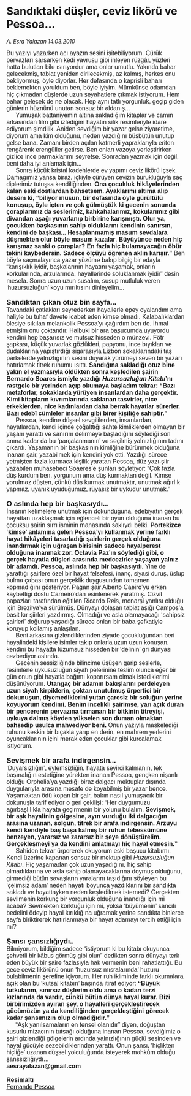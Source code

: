 # Sandıktaki düşler, ceviz likörü ve Pessoa...

*A. Esra Yalazan 14.03.2010*

<div class="yazi"><p class="MsoNormal" style="MARGIN: 0cm 28.15pt 0pt 0cm"><span style="FONT-FAMILY: 'Times New Roman','serif'; mso-bidi-font-size: 12.0pt"><font size="3"><font face="Arial">Bu yazıyı yazarken acı ayazın sesini işitebiliyorum. Çürük pervazları sarsarken kedi yavrusu gibi inleyen rüzgâr, yüzleri hatta bulutları bile ısırıyordur ama onlar umutlu. Yakında bahar gelecekmiş, tabiat yeniden dirilecekmiş, az kalmış, herkes onu bekliyormuş, öyle diyorlar. Her defasında o kaprisli baharı beklemekten yoruldum ben, böyle iyiyim. Mümkünse odamdan hiç çıkmadan düşlerde uzun seyahatlere çıkmak istiyorum. Hem bahar gelecek de ne olacak. Hep aynı tatlı yorgunluk, geçip giden günlerin hüznünü unutan sonsuz bir aldanış...<?xml:namespace prefix = o ns = "urn:schemas-microsoft-com:office:office" /><o:p></o:p></font></font></span></p>
<p class="MsoNormal" style="MARGIN: 0cm 28.15pt 0pt 0cm; TEXT-INDENT: 18pt"><span style="FONT-FAMILY: 'Times New Roman','serif'; mso-bidi-font-size: 12.0pt"><font size="3"><font face="Arial">Yumuşak battaniyemin altına sakladığım kitaplar ve camın arkasından film gibi izlediğim hayatın silik resimleriyle idare ediyorum şimdilik. Aniden sevdiğim bir yazar gelse ziyaretime, diyorum ama kim olduğunu, neden yazdığını büsbütün unutup gelse bana. Zamanı birden açılan katmerli yapraklarıyla eriten rengârenk erengüller getirse. Ben onları vazoya yerleştirirken gizlice ince parmaklarımı seyretse. Sonradan yazmak için değil, beni daha iyi anlamak için...<o:p></o:p></font></font></span></p>
<p class="MsoNormal" style="MARGIN: 0cm 28.15pt 0pt 0cm; TEXT-INDENT: 18pt"><span style="FONT-FAMILY: 'Times New Roman','serif'; mso-bidi-font-size: 12.0pt"><font size="3"><font face="Arial">Sonra küçük kristal kadehlerde ev yapımı ceviz likörü içsek. Damağımız yansa biraz, içkiyle çürüyen cevizin burukluğuyla saç diplerimiz tutuşsa kendiliğinden. <b style="mso-bidi-font-weight: normal">Ona çocukluk hikâyelerinden kalan eski dostlardan bahsetsem. Ayaklarımı altıma alıp desem ki, “biliyor musun, bir defasında öyle gürültülü konuşup, öyle içten ve çok gülmüştük ki gecenin sonunda çoraplarımız da seslerimiz, kahkahalarımız, kokularımız gibi divandan aşağı yuvarlanıp birbirine karışmıştı. Olur ya, çocukken başkasının sahip olduklarını kendinin sanırsın, kendini de başkası... Hesaplanmamış masum sevdalara düşmekten olur böyle masum kazalar</b>. <b style="mso-bidi-font-weight: normal">Büyüyünce neden hiç karışmaz sanki o çoraplar? En fazla hiç bulamayacağın öbür tekini kaybedersin. Sadece ölçüyü öğrenen aklın karışır.”</b> Ben böyle saçmalayınca yazar yüzüme bakıp bilgiç bir edayla “karışıklık iyidir, başkalarının hayatını yaşamak, onların korkularında, arzularında, hayallerinde soluklanmak iyidir” desin mesela. Sonra uzun uzun susalım, susup mutluluk veren ‘huzursuzluğun’ koyu mırıltısını dinleyelim...<o:p></o:p></font></font></span></p>
<p class="MsoNormal" style="MARGIN: 0cm 28.15pt 0pt 0cm; TEXT-INDENT: 18pt"><span style="FONT-FAMILY: 'Times New Roman','serif'; mso-bidi-font-size: 12.0pt"><o:p><font face="Arial" size="3"> </font></o:p></span></p>
<p class="MsoNormal" style="MARGIN: 0cm 28.15pt 0pt 0cm"><b style="mso-bidi-font-weight: normal"><span style="FONT-SIZE: 14pt; FONT-FAMILY: 'Times New Roman','serif'"><font face="Arial">Sandıktan çıkan otuz bin sayfa...<o:p></o:p></font></span></b></p>
<p class="MsoNormal" style="MARGIN: 0cm 28.15pt 0pt 0cm"><span style="FONT-FAMILY: 'Times New Roman','serif'; mso-bidi-font-size: 12.0pt"><font size="3"><font face="Arial">Tavandaki çatlakları seyrederken hayallerle epey oyalandım ama haliyle bu tuhaf davete icabet eden kimse olmadı. Kalabalıklardan ölesiye sıkılan melankolik Pessoa’yı çağırdım ben de. İhmal etmişim onu çoktandır. Halbuki bir ara başucumda uyuyordu kendini hep başarısız ve mutsuz hisseden o münzevi. Fötr şapkası, küçük yuvarlak gözlükleri, papyonu, ince bıyıkları ve dudaklarına yapıştırdığı sigarasıyla Lizbon sokaklarındaki taş parkelerde yalnızlığının sesini duyarak yürümeyi seven bir yazarı hatırlamak titrek ruhumu ısıttı. <b style="mso-bidi-font-weight: normal">Sandığına sakladığı otuz bine yakın el yazmasıyla öldükten sonra keşfedilen şairin Bernardo Soares ismiyle yazdığı <i style="mso-bidi-font-style: normal">Huzursuzluğun Kitabı</i>’nı rastgele bir yerinden açıp okumaya başladım tekrar: “Bazı metaforlar, sokaklarda yürüyen insanlardan daha gerçektir. Kimi kitapların kıvrımlarında saklanan tasvirler, nice erkeklerden, nice kadınlardan daha berrak hayatlar sürerler. Bazı edebî cümleler insanlar gibi birer kişiliğe sahiptir.” <o:p></o:p></b></font></font></span></p>
<p class="MsoNormal" style="MARGIN: 0cm 28.15pt 0pt 0cm; TEXT-INDENT: 18pt"><span style="FONT-FAMILY: 'Times New Roman','serif'; mso-bidi-font-size: 12.0pt"><font size="3"><font face="Arial">Pessoa, kendine düşsel sevgililerden, insanlardan, hayatlardan, kendi içinde çoğalttığı sahte kimliklerden olmayan bir yaşam yarattı ve sanırım delirmeye başladığını söylediği son anına kadar da bu ‘parçalanmanın’ ve seçilmiş yalnızlığının tadını çıkardı. Yaşamanın bir başkasının kimliğine bürünmek olduğuna inanan şair, yazabilmek için kendini yok etti. Yazdığı sürece yetmişten fazla kurmaca kişilik yaratan Pessoa, düz yazı-şiir yazabilen muhasebeci Soaeres’e şunları söyletiyor: “Çok fazla düş kurdum ben, yorgunum ama düş kurmaktan değil. Kimse yorulmaz düşten, çünkü düş kurmak unutmaktır, unutmak ağırlık yapmaz, uyanık uyuduğumuz, rüyasız bir uykudur unutmak.” <o:p></o:p></font></font></span></p>
<p class="MsoNormal" style="MARGIN: 0cm 28.15pt 0pt 0cm; TEXT-INDENT: 18pt"><span style="FONT-FAMILY: 'Times New Roman','serif'; mso-bidi-font-size: 12.0pt"><o:p><font face="Arial" size="3"> </font></o:p></span></p>
<p class="MsoNormal" style="MARGIN: 0cm 28.15pt 0pt 0cm"><b style="mso-bidi-font-weight: normal"><span style="FONT-SIZE: 14pt; FONT-FAMILY: 'Times New Roman','serif'"><font face="Arial">O aslında hep bir başkasıydı...<o:p></o:p></font></span></b></p>
<p class="MsoNormal" style="MARGIN: 0cm 28.15pt 0pt 0cm"><span style="FONT-FAMILY: 'Times New Roman','serif'; mso-bidi-font-size: 12.0pt"><font size="3"><font face="Arial">İnsanın kelimelere unutmak için dokunduğuna, edebiyatın gerçek hayattan uzaklaşmak için eğlenceli bir oyun olduğuna inanan bu çocuksu şairin sırrı isminin manasında saklıydı belki. <b style="mso-bidi-font-weight: normal">Portekizce ‘kimse’ anlamına gelen Pessoa’yı kullanmak yerine farklı hayat hikâyeleri tasarladığı şairlerin gerçek olduğuna inandırmak için uğraşan birisinin sadece hayalperest olduğuna inanmak zor. Octavia Paz’ın söylediği gibi, o gerçek hayatla düşleri arasında medcezirler yaşayan yalnız bir adamdı. Pessoa, aslında hep bir başkasıydı.</b> Yine de yarattığı şairlere özel bir hayat felsefesi, inanç, siyasi duruş, üslup bulma çabası onun gerçeklik duygusundan tamamen kopmadığını gösteriyor. Pagan şair Alberto Caeiro’yu erken kaybettiği dostu Carneiro’dan esinlenerek yaratmış. Cizvit papazları tarafından eğitilen Ricardo Reis, monarşi yanlısı olduğu için Brezilya’ya sürülmüş. Dünyayı dolaşan tabiat aşığı Campos’a basit kır şiirleri yazdırmış. Olmadığı ve asla olamayacağı ‘sahipsiz şairleri’ doğurup yaşadığı sürece onları bir baba şefkatiyle koruyup kollamış anlaşılan. <o:p></o:p></font></font></span></p>
<p class="MsoNormal" style="MARGIN: 0cm 28.15pt 0pt 0cm; TEXT-INDENT: 18pt"><span style="FONT-FAMILY: 'Times New Roman','serif'; mso-bidi-font-size: 12.0pt"><font size="3"><font face="Arial">Beni arkasına gizlendiklerinden ziyade çocukluğundan beri hayalindeki kişilere isimler takıp onlarla uzun uzun konuşan, kendini bu hayatta lüzumsuz hisseden bir ‘delinin’ gri dünyası cezbediyor aslında. <o:p></o:p></font></font></span></p>
<p class="MsoNormal" style="MARGIN: 0cm 28.15pt 0pt 0cm; TEXT-INDENT: 18pt"><span style="FONT-FAMILY: 'Times New Roman','serif'; mso-bidi-font-size: 12.0pt"><font size="3"><font face="Arial">Gecenin sessizliğinde bilincime üşüşen garip seslerle, resimlerle uykusuzluğun siyah pelerinine teslim olunca eğer bir gün onun gibi hayatla bağımı koparırsam olmak istediklerimi düşünüyorum. <b style="mso-bidi-font-weight: normal">Utangaç bir adamın bakışlarını perdeleyen uzun siyah kirpiklerin, çoktan unutulmuş ürpertici bir dokunuşun, diyemediklerini yutan çaresiz bir soluğun yerine koyuyorum kendimi. Benim incelikli şairimse, yarı açık duran bir pencerenin pervazına tırmanan bir bitkinin titreyişi, uykuya dalmış köyden yükselen son duman olmaktan bahsedip usulca mahvediyor beni.</b> Onun yazıyla maskelediği ruhunu keskin bir bıçakla yarıp en derin, en mahrem yerlerini oyuncaklarının içini merak eden çocuklar gibi kurcalamak istiyorum. <o:p></o:p></font></font></span></p>
<p class="MsoNormal" style="MARGIN: 0cm 28.15pt 0pt 0cm; TEXT-INDENT: 18pt"><span style="FONT-FAMILY: 'Times New Roman','serif'; mso-bidi-font-size: 12.0pt"><o:p><font face="Arial" size="3"> </font></o:p></span></p>
<p class="MsoNormal" style="MARGIN: 0cm 28.15pt 0pt 0cm"><b style="mso-bidi-font-weight: normal"><span style="FONT-SIZE: 14pt; FONT-FAMILY: 'Times New Roman','serif'"><font face="Arial">Sevişmek bir arafa indirgensin... <o:p></o:p></font></span></b></p>
<p class="MsoNormal" style="MARGIN: 0cm 28.15pt 0pt 0cm"><span style="FONT-FAMILY: 'Times New Roman','serif'; mso-bidi-font-size: 12.0pt"><font size="3"><font face="Arial">‘Duyarsızlığın’, eylemsizliğin, hayata seyirci kalmanın, tek başınalığın estetiğine yürekten inanan Pessoa, gençken nişanlı olduğu Orphelia’ya yazdığı biraz dalgacı mektuplar dışında duygularıyla arasına mesafe de koyabilmiş bir yazar bence. Yaşamaktan ödü kopan bir şair, bakın nasıl yumuşacık bir dokunuşla tarif ediyor o geri çekilişi: “Her duygumuzu ağırbaşlılıkla hayata geçirmenin bir yolunu bulalım. <b style="mso-bidi-font-weight: normal">Sevişmek, bir aşk hayalinin gölgesine, ayın vurduğu iki dalgacığın arasına uzanan, solgun, titrek bir arafa indirgensin. Arzuyu kendi kendiyle baş başa kalmış bir ruhun tebessümüne benzeyen, yararsız ve zararsız bir şeye dönüştürelim.</b> <b style="mso-bidi-font-weight: normal">Gerçekleşmeyi ya da kendini anlatmayı hiç hayal etmesin.” <o:p></o:p></b></font></font></span></p>
<p class="MsoNormal" style="MARGIN: 0cm 28.15pt 0pt 0cm; TEXT-INDENT: 18pt"><span style="FONT-FAMILY: 'Times New Roman','serif'; mso-bidi-font-size: 12.0pt"><font size="3"><font face="Arial">Sahiden tekrar ürpererek okuyorum eski başucu kitabımı. Kendi üzerine kapanan sonsuz bir mektup gibi <i style="mso-bidi-font-style: normal">Huzursuzluğun Kitabı</i>. Hiç yaşamadan çok uzun yaşadığını, hiç sahip olmadıklarına ve asla sahip olamayacaklarına doymuş olduğunu, girmediği bütün savaşların yaralarını taşıdığını söyleyen bu ‘çelimsiz adam’ neden hayatı boyunca yazdıklarını bir sandıkta sakladı ve hayattayken neden keşfedilmek istemedi? Gerçekten sevilmenin korkunç bir yorgunluk olduğuna inandığı için mi acaba? Sevmekten korktuğu için mi, yoksa ‘büyümenin’ sancılı bedelini ödeyip hayal kırıklığına uğramak yerine sandıkta binlerce sayfa biriktirerek hatırlanmaya bir hayat adamayı tercih ettiği için mi?<o:p></o:p></font></font></span></p>
<p class="MsoNormal" style="MARGIN: 0cm 28.15pt 0pt 0cm; TEXT-INDENT: 18pt"><span style="FONT-FAMILY: 'Times New Roman','serif'; mso-bidi-font-size: 12.0pt"><o:p><font face="Arial" size="3"> </font></o:p></span></p>
<p class="MsoNormal" style="MARGIN: 0cm 28.15pt 0pt 0cm"><b style="mso-bidi-font-weight: normal"><span style="FONT-SIZE: 14pt; FONT-FAMILY: 'Times New Roman','serif'"><font face="Arial">Şansı şansızlığıydı..<o:p></o:p></font></span></b></p>
<p class="MsoNormal" style="MARGIN: 0cm 28.15pt 0pt 0cm"><span style="FONT-FAMILY: 'Times New Roman','serif'; mso-bidi-font-size: 12.0pt"><font size="3"><font face="Arial">Bilmiyorum, bildiğim sadece “istiyorum ki bu kitabı okuyunca şehvetli bir kâbus görmüş gibi olun” dedikten sonra dünyayı terk eden büyük bir şaire fazlasıyla hak vermenin beni rahatlattığı. Bu gece ceviz likörünü onun ‘huzursuz mısralarında’ huzuru bulabilmenin şerefine içiyorum. Her ruh ikliminde farklı okumalara açık olan bu ‘kutsal kitabın’ başında itiraf ediyor: <b style="mso-bidi-font-weight: normal">“Büyük tutkularım, sınırsız düşlerim oldu ama o kadarı terzi kızlarında da vardır, çünkü bütün dünya hayal kurar. Bizi birbirimizden ayıran şey, o hayalleri gerçekleştirecek gücümüzün ya da kendiliğinden gerçekleştiğini görecek kadar şansımızın olup olmadığıdır.” <o:p></o:p></b></font></font></span></p>
<p class="MsoNormal" style="MARGIN: 0cm 28.15pt 0pt 0cm; TEXT-INDENT: 18pt"><span style="FONT-FAMILY: 'Times New Roman','serif'; mso-bidi-font-size: 12.0pt"><font size="3"><font face="Arial">“Aşk yanılsamaların en tensel olanıdır” diyen, doğuştan kusurlu mizacının tutsağı olduğuna inanan Pessoa, sevdiğimiz o şairi gizlendiği gölgelerin ardında yalnızlığının güçlü sesinden ve hayal gücüyle sezebildiklerinden yarattı. Onun şansı, ‘hiçlikten hiçliğe’ uzanan düşsel yolculuğunda isteyerek mahkûm olduğu şanssızlığıydı...<o:p></o:p></font></font></span></p>
<p class="MsoNormal" style="MARGIN: 0cm 28.05pt 0pt 0cm; tab-stops: 432.0pt"><b style="mso-bidi-font-weight: normal"><span style="FONT-FAMILY: 'Times New Roman','serif'; mso-bidi-font-size: 12.0pt"><font size="3"><font face="Arial">aesrayalazan@gmail.com<o:p></o:p></font></font></span></b></p>
<p class="MsoNormal" style="MARGIN: 0cm 28.05pt 0pt 0cm; tab-stops: 432.0pt"><b style="mso-bidi-font-weight: normal"><span style="FONT-FAMILY: 'Times New Roman','serif'; mso-bidi-font-size: 12.0pt"><o:p><font face="Arial" size="3"> </font></o:p></span></b></p>
<p class="MsoNormal" style="MARGIN: 0cm 28.05pt 0pt 0cm; tab-stops: 432.0pt"><b style="mso-bidi-font-weight: normal"><span style="FONT-FAMILY: 'Times New Roman','serif'; mso-bidi-font-size: 12.0pt"><font size="3"><font face="Arial">Resimaltı<o:p></o:p></font></font></span></b></p>
<p class="MsoNormal" style="MARGIN: 0cm 0cm 0pt"><span style="FONT-FAMILY: 'Times New Roman','serif'"><a href="http://tr.wikipedia.org/wiki/Fernando_Pessoa"><span style="COLOR: windowtext; TEXT-DECORATION: none; text-underline: none"><font face="Arial" size="3">Fernando Pessoa</font></span></a><o:p></o:p></span></p>
</div>

